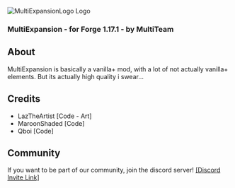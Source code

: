 
![MultiExpansionLogo Logo](https://raw.githubusercontent.com/Laz-The-Artist/MultiExpansion/0cd219df3d67fc105b782e501fbb15c9bfdfeea9/src/main/resources/logo.png)
### MultiExpansion - for Forge 1.17.1 - by MultiTeam

## About
MultiExpansion is basically a vanilla+ mod, with a lot of not actually vanilla+ elements. But its actually high quality i swear...

## Credits
- LazTheArtist [Code - Art]
- MaroonShaded [Code]
- Qboi [Code]

## Community
If you want to be part of our community, join the discord server!
[[Discord Invite Link]](http://discord.gg/sTdenHy)
